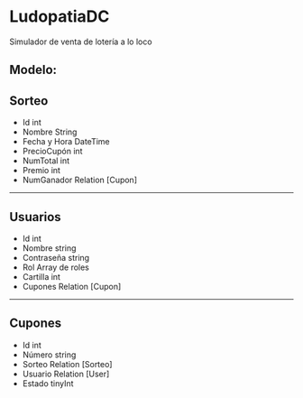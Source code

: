 # LudopatiaDC
Simulador de venta de lotería a lo loco

Modelo:
--------
Sorteo
--------
- Id int
- Nombre String
- Fecha y Hora DateTime
- PrecioCupón int
- NumTotal int
- Premio int 
- NumGanador Relation [Cupon]

----------
Usuarios
----------
- Id int 
- Nombre string
- Contraseña string
- Rol Array de roles
- Cartilla int
- Cupones Relation [Cupon]

---------
Cupones
---------
- Id int
- Número string
- Sorteo Relation [Sorteo]
- Usuario Relation [User]
- Estado tinyInt

